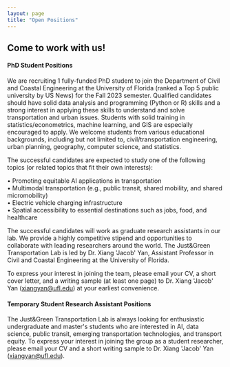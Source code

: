 ```yaml
---
layout: page
title: "Open Positions"
---
```


## Come to work with us!

#### PhD Student Positions

We are recruiting 1 fully-funded PhD student to join the Department of Civil and Coastal Engineering at the University of Florida (ranked a Top 5 public university by US News) for the Fall 2023 semester. Qualified candidates should have solid data analysis and programming (Python or R) skills and a strong interest in applying these skills to understand and solve transportation and urban issues. Students with solid training in statistics/econometrics, machine learning, and GIS are especially encouraged to apply. We welcome students from various educational backgrounds, including but not limited to, civil/transportation engineering, urban planning, geography, computer science, and statistics.
&nbsp;

The successful candidates are expected to study one of the following topics (or related topics that fit their own interests):

•	Promoting equitable AI applications in transportation<br/>
•	Multimodal transportation (e.g., public transit, shared mobility, and shared micromobility)<br/>
• Electric vehicle charging infrastructure<br/>
•	Spatial accessibility to essential destinations such as jobs, food, and healthcare
&nbsp;

The successful candidates will work as graduate research assistants in our lab. We provide a highly competitive stipend and opportunities to collaborate with leading researchers around the world. The Just&Green Transportation Lab is led by Dr. Xiang 'Jacob' Yan, Assistant Professor in Civil and Coastal Engineering at the University of Florida. 
&nbsp;

To express your interest in joining the team, please email your CV, a short cover letter, and a writing sample (at least one page) to Dr. Xiang 'Jacob' Yan (xiangyan@ufl.edu) at your earliest convenience.  


#### Temporary Student Research Assistant Positions

The Just&Green Transportation Lab is always looking for enthusiastic undergraduate and master's students who are interested in AI, data science, public transit, emerging transportation technologies, and transport equity. To express your interest in joining the group as a student researcher, please email your CV and a short writing sample to Dr. Xiang 'Jacob' Yan (xiangyan@ufl.edu).

